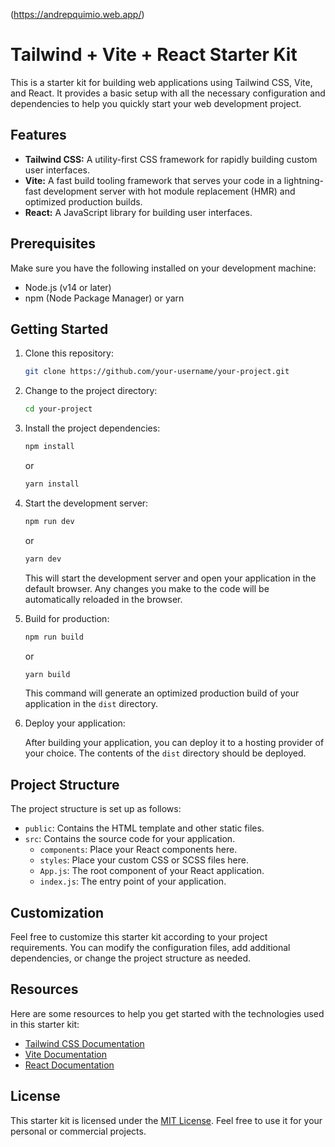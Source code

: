 (https://andrepquimio.web.app/)

# Tailwind + Vite + React Starter Kit

This is a starter kit for building web applications using Tailwind CSS, Vite, and React. It provides a basic setup with all the necessary configuration and dependencies to help you quickly start your web development project.

## Features

- **Tailwind CSS:** A utility-first CSS framework for rapidly building custom user interfaces.
- **Vite:** A fast build tooling framework that serves your code in a lightning-fast development server with hot module replacement (HMR) and optimized production builds.
- **React:** A JavaScript library for building user interfaces.

## Prerequisites

Make sure you have the following installed on your development machine:

- Node.js (v14 or later)
- npm (Node Package Manager) or yarn

## Getting Started

1. Clone this repository:

   ```bash
   git clone https://github.com/your-username/your-project.git
   ```

2. Change to the project directory:

   ```bash
   cd your-project
   ```

3. Install the project dependencies:

   ```bash
   npm install
   ```

   or

   ```bash
   yarn install
   ```

4. Start the development server:

   ```bash
   npm run dev
   ```

   or

   ```bash
   yarn dev
   ```

   This will start the development server and open your application in the default browser. Any changes you make to the code will be automatically reloaded in the browser.

5. Build for production:

   ```bash
   npm run build
   ```

   or

   ```bash
   yarn build
   ```

   This command will generate an optimized production build of your application in the `dist` directory.

6. Deploy your application:

   After building your application, you can deploy it to a hosting provider of your choice. The contents of the `dist` directory should be deployed.

## Project Structure

The project structure is set up as follows:

- `public`: Contains the HTML template and other static files.
- `src`: Contains the source code for your application.
  - `components`: Place your React components here.
  - `styles`: Place your custom CSS or SCSS files here.
  - `App.js`: The root component of your React application.
  - `index.js`: The entry point of your application.

## Customization

Feel free to customize this starter kit according to your project requirements. You can modify the configuration files, add additional dependencies, or change the project structure as needed.

## Resources

Here are some resources to help you get started with the technologies used in this starter kit:

- [Tailwind CSS Documentation](https://tailwindcss.com/docs)
- [Vite Documentation](https://vitejs.dev/guide/)
- [React Documentation](https://reactjs.org/docs)

## License

This starter kit is licensed under the [MIT License](LICENSE). Feel free to use it for your personal or commercial projects.
